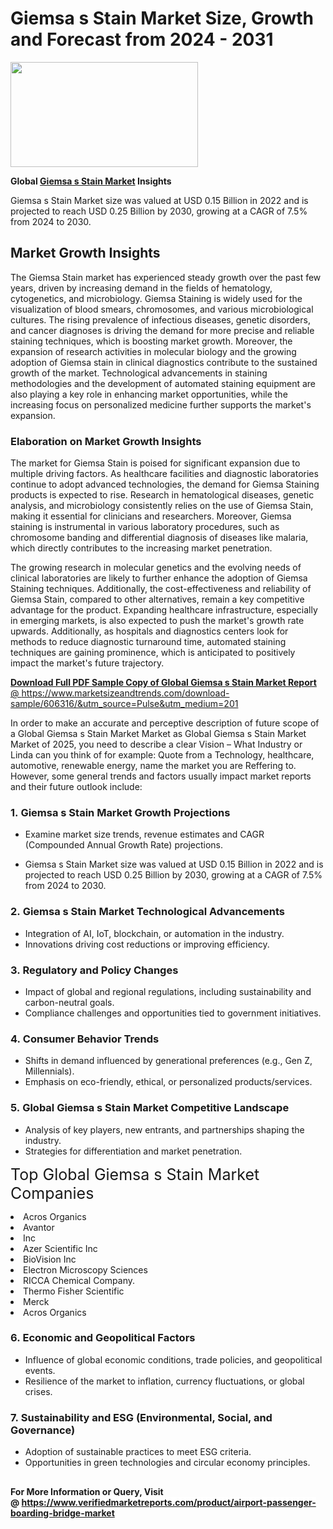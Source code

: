 <H1>Giemsa s Stain Market Size, Growth and Forecast from 2024 - 2031</H1><img class="aligncenter size-medium wp-image-584254" src="https://thirdeyenews.in/wp-content/uploads/2024/09/Global-Market-Research-300x168.jpeg" alt="" width="300" height="168" /><p><strong>Global&nbsp;<a href="https://www.marketsizeandtrends.com/download-sample/606316/&amp;utm_source=Pulse&amp;utm_medium=201">Giemsa s Stain Market</a> Insights</strong></p><p>Giemsa s Stain Market size was valued at USD 0.15 Billion in 2022 and is projected to reach USD 0.25 Billion by 2030, growing at a CAGR of 7.5% from 2024 to 2030.</p><p><h2>Market Growth Insights</h2> <p>The Giemsa Stain market has experienced steady growth over the past few years, driven by increasing demand in the fields of hematology, cytogenetics, and microbiology. Giemsa Staining is widely used for the visualization of blood smears, chromosomes, and various microbiological cultures. The rising prevalence of infectious diseases, genetic disorders, and cancer diagnoses is driving the demand for more precise and reliable staining techniques, which is boosting market growth. Moreover, the expansion of research activities in molecular biology and the growing adoption of Giemsa stain in clinical diagnostics contribute to the sustained growth of the market. Technological advancements in staining methodologies and the development of automated staining equipment are also playing a key role in enhancing market opportunities, while the increasing focus on personalized medicine further supports the market's expansion.</p> <p><a href="#"></a></p> <h3>Elaboration on Market Growth Insights</h3> <p>The market for Giemsa Stain is poised for significant expansion due to multiple driving factors. As healthcare facilities and diagnostic laboratories continue to adopt advanced technologies, the demand for Giemsa Staining products is expected to rise. Research in hematological diseases, genetic analysis, and microbiology consistently relies on the use of Giemsa Stain, making it essential for clinicians and researchers. Moreover, Giemsa staining is instrumental in various laboratory procedures, such as chromosome banding and differential diagnosis of diseases like malaria, which directly contributes to the increasing market penetration.</p> <p>The growing research in molecular genetics and the evolving needs of clinical laboratories are likely to further enhance the adoption of Giemsa Staining techniques. Additionally, the cost-effectiveness and reliability of Giemsa Stain, compared to other alternatives, remain a key competitive advantage for the product. Expanding healthcare infrastructure, especially in emerging markets, is also expected to push the market's growth rate upwards. Additionally, as hospitals and diagnostics centers look for methods to reduce diagnostic turnaround time, automated staining techniques are gaining prominence, which is anticipated to positively impact the market's future trajectory.</p> <p><a href="#"></p><p><span class=""><strong>Download Full PDF Sample Copy of Global Giemsa s Stain Market Report</strong> @ <a href="https://www.marketsizeandtrends.com/download-sample/606316/&amp;utm_source=Pulse&amp;utm_medium=201" target="_blank">https://www.marketsizeandtrends.com/download-sample/606316/&amp;utm_source=Pulse&amp;utm_medium=201</a></span></p><p>In order to make an accurate and perceptive description of future scope of a Global&nbsp;Giemsa s Stain Market Market as Global&nbsp;Giemsa s Stain Market Market of 2025, you need to describe a clear Vision &ndash; What Industry or Linda can you think of for example: Quote from a Technology, healthcare, automotive, renewable energy, name the market you are Reffering to. However, some general trends and factors usually impact market reports and their future outlook include:</p><h3>1.&nbsp;<strong>Giemsa s Stain Market Growth Projections</strong></h3><ul><li>Examine market size trends, revenue estimates and CAGR (Compounded Annual Growth Rate) projections.</li><li><p>Giemsa s Stain Market size was valued at USD 0.15 Billion in 2022 and is projected to reach USD 0.25 Billion by 2030, growing at a CAGR of 7.5% from 2024 to 2030.</p></li></ul><h3>2.&nbsp;<strong>Giemsa s Stain Market Technological Advancements</strong></h3><ul><li>Integration of AI, IoT, blockchain, or automation in the industry.</li><li>Innovations driving cost reductions or improving efficiency.</li></ul><h3>3.&nbsp;<strong>Regulatory and Policy Changes</strong></h3><ul><li>Impact of global and regional regulations, including sustainability and carbon-neutral goals.</li><li>Compliance challenges and opportunities tied to government initiatives.</li></ul><h3>4.&nbsp;<strong>Consumer Behavior Trends</strong></h3><ul><li>Shifts in demand influenced by generational preferences (e.g., Gen Z, Millennials).</li><li>Emphasis on eco-friendly, ethical, or personalized products/services.</li></ul><h3>5.&nbsp;<strong>Global Giemsa s Stain Market Competitive Landscape</strong></h3><ul><li>Analysis of key players, new entrants, and partnerships shaping the industry.</li><li>Strategies for differentiation and market penetration.</li></ul><p data-pm-slice="1 1 []"><span style="color: inherit; font-family: inherit; font-size: 25px;">Top Global Giemsa s Stain Market Companies</span></p><div class="" data-test-id=""><p><li>Acros Organics</li><li> Avantor</li><li> Inc</li><li> Azer Scientific Inc</li><li> BioVision Inc</li><li> Electron Microscopy Sciences</li><li> RICCA Chemical Company.</li><li> Thermo Fisher Scientific</li><li> Merck</li><li> Acros Organics</li></p></div><h3>6.&nbsp;<strong>Economic and Geopolitical Factors</strong></h3><ul><li>Influence of global economic conditions, trade policies, and geopolitical events.</li><li>Resilience of the market to inflation, currency fluctuations, or global crises.</li></ul><h3>7.&nbsp;<strong>Sustainability and ESG (Environmental, Social, and Governance)</strong></h3><ul><li>Adoption of sustainable practices to meet ESG criteria.</li><li>Opportunities in green technologies and circular economy principles.</li></ul><h2><strong style="font-size: 14px;">For More Information or Query, Visit @&nbsp;</strong><a style="background-color: #ffffff; font-size: 14px;" href="https://www.marketsizeandtrends.com/report/giemsa-s-stain-market/" target="_blank">https://www.verifiedmarketreports.com/product/airport-passenger-boarding-bridge-market</a></h2>
